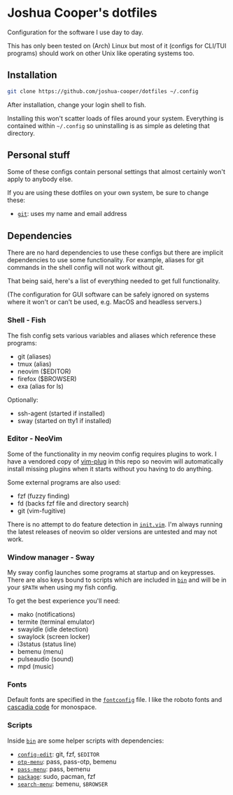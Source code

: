 # Joshua Cooper's dotfiles

Configuration for the software I use day to day.

This has only been tested on (Arch) Linux but most of it (configs for CLI/TUI
programs) should work on other Unix like operating systems too.

## Installation

```sh
git clone https://github.com/joshua-cooper/dotfiles ~/.config
```

After installation, change your login shell to fish.

Installing this won't scatter loads of files around your system. Everything is
contained within `~/.config` so uninstalling is as simple as deleting that
directory.

## Personal stuff

Some of these configs contain personal settings that almost certainly won't
apply to anybody else.

If you are using these dotfiles on your own system, be sure to change these:

- [`git`](git/config): uses my name and email address

## Dependencies

There are no hard dependencies to use these configs but there are implicit
dependencies to use some functionality.  For example, aliases for git commands
in the shell config will not work without git.

That being said, here's a list of everything needed to get full functionality.

(The configuration for GUI software can be safely ignored on systems where it
won't or can't be used, e.g. MacOS and headless servers.)

### Shell - Fish

The fish config sets various variables and aliases which reference these
programs:

- git (aliases)
- tmux (alias)
- neovim ($EDITOR)
- firefox ($BROWSER)
- exa (alias for ls)

Optionally:

- ssh-agent (started if installed)
- sway (started on tty1 if installed)

### Editor - NeoVim

Some of the functionality in my neovim config requires plugins to work.  I have
a vendored copy of [vim-plug](https://github.com/junegunn/vim-plug) in this
repo so neovim will automatically install missing plugins when it starts
without you having to do anything.

Some external programs are also used:

- fzf (fuzzy finding)
- fd (backs fzf file and directory search)
- git (vim-fugitive)

There is no attempt to do feature detection in [`init.vim`](nvim/init.vim).
I'm always running the latest releases of neovim so older versions are untested
and may not work.

### Window manager - Sway

My sway config launches some programs at startup and on keypresses.  There are
also keys bound to scripts which are included in [`bin`](bin) and will be in
your `$PATH` when using my fish config.

To get the best experience you'll need:

- mako (notifications)
- termite (terminal emulator)
- swayidle (idle detection)
- swaylock (screen locker)
- i3status (status line)
- bemenu (menu)
- pulseaudio (sound)
- mpd (music)

### Fonts

Default fonts are specified in the [`fontconfig`](fontconfig/fonts.conf) file.
I like the roboto fonts and [cascadia code](https://github.com/microsoft/cascadia-code)
for monospace.

### Scripts

Inside [`bin`](bin) are some helper scripts with dependencies:

- [`config-edit`](bin/config-edit): git, fzf, `$EDITOR`
- [`otp-menu`](bin/otp-menu): pass, pass-otp, bemenu
- [`pass-menu`](bin/pass-menu): pass, bemenu
- [`package`](bin/package): sudo, pacman, fzf
- [`search-menu`](bin/search-menu): bemenu, `$BROWSER`
